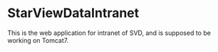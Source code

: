 # StarViewDataIntranet
This is the web application for intranet of SVD, and is supposed to be working on Tomcat7.
